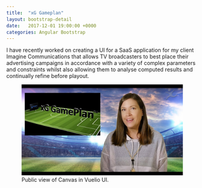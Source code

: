 ```yaml
---
title:  "xG Gameplan"
layout: bootstrap-detail
date:   2017-12-01 19:00:00 +0000
categories: Angular Bootstrap
---
```

<div class="row">
  <span class="col-md-6">
    <p>
	I have recently worked on creating a UI for a SaaS application for my client Imagine Communications that allows TV broadcasters to best place their advertising campaigns in accordance with a variety of complex parameters and constraints whilst also allowing them to analyse computed results and continually refine before playout.
    </p>
  </span>
  <span class="col-md-6">
    <figure class="figure">
      <img src="/assets/images/xg-gameplan.jpg" alt="Vuelio Canvas" class="figure-img img-thumbnail"/>
      <figcaption class="figure-caption">Public view of Canvas in Vuelio UI.</figcaption>
    </figure>
  </span>
</div>
